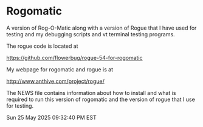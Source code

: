 # Rogomatic

  A version of Rog-O-Matic along with a version of Rogue that I have used for testing and my debugging scripts and vt terminal testing programs.


  The rogue code is located at

  https://github.com/flowerbug/rogue-54-for-rogomatic


  My webpage for rogomatic and rogue is at

  http://www.anthive.com/project/rogue/


  The NEWS file contains information about how to install and what is required to run this version of rogomatic and the version of rogue that I use for testing.


Sun 25 May 2025 09:32:40 PM EST
